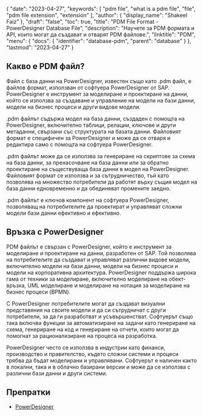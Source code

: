 {
  "date": "2023-04-27",
  "keywords": [
    "pdm file",
    "what is a pdm file",
    "file",
    "pdm file extension",
    "extension"
  ],
  "author": {
    "display_name": "Shakeel Faiz"
  },
  "draft": "false",
  "toc": true,
  "title": "PDM File Format - PowerDesigner Database File",
  "description": "Научете за PDM формата и API, които могат да създават и отварят PDM файлове.",
  "linktitle": "PDM",
  "menu": {
    "docs": {
      "identifier": "database-pdm",
      "parent": "database"
    }
  },
  "lastmod": "2023-04-27"
}

## Какво е PDM файл?

Файл с база данни на PowerDesigner, известен също като .pdm файл, е файлов формат, използван от софтуера PowerDesigner от SAP. PowerDesigner е инструмент за моделиране и проектиране на данни, който се използва за създаване и управление на модели на бази данни, модели на бизнес процеси и други видове модели.

.pdm файлът съдържа модел на база данни, създаден с помощта на PowerDesigner, включително таблици, релации, ключове и други метаданни, свързани със структурата на базата данни. Файловият формат е специфичен за PowerDesigner и може да се отваря и редактира само с помощта на софтуера PowerDesigner.

.pdm файлът може да се използва за генериране на скриптове за схема на база данни, за пренасочване на база данни или за обратно проектиране на съществуваща база данни в модел на PowerDesigner. Файловият формат се използва и за сътрудничество, тъй като позволява на множество потребители да работят върху същия модел на база данни едновременно и да обединяват промените заедно.

.pdm файлът е ключов компонент на софтуера PowerDesigner, позволяващ на потребителите да проектират и управляват сложни модели бази данни ефективно и ефективно.

## Връзка с PowerDesigner

PDM файлът е свързан с PowerDesigner, който е инструмент за моделиране и проектиране на данни, разработен от SAP. Той позволява на потребителите да създават и управляват различни видове модели, включително модели на бази данни, модели на бизнес процеси и модели на корпоративна архитектура. PowerDesigner поддържа широка гама от техники за моделиране, включително моделиране на обект-връзка, UML моделиране и моделиране на нотация за моделиране на бизнес процеси (BPMN).

С PowerDesigner потребителите могат да създават визуални представяния на своите модели и да си сътрудничат с други потребители, за да ги разработват и усъвършенстват. Софтуерът също така включва функции за автоматизиране на задачи като генериране на схема, генериране на код и генериране на отчети, които могат да помогнат за рационализиране на процеса на разработка.

PowerDesigner често се използва в индустрии като финанси, производство и правителство, където сложни системи и процеси трябва да бъдат моделирани и управлявани. Софтуерът е наличен както в локални, така и в облачно базирани версии и може да се използва с различни бази данни и други системи.

## Препратки
* [PowerDesigner](https://en.wikipedia.org/wiki/PowerDesigner)
